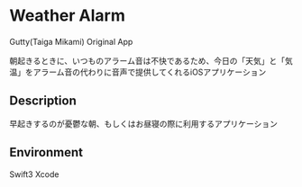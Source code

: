 Weather Alarm
====
Gutty(Taiga Mikami) Original App　

朝起きるときに、いつものアラーム音は不快であるため、今日の「天気」と「気温」をアラーム音の代わりに音声で提供してくれるiOSアプリケーション

## Description
 早起きするのが憂鬱な朝、もしくはお昼寝の際に利用するアプリケーション
 
 
## Environment
Swift3
Xcode

